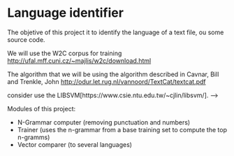 # Language identifier

The objetive of this project it to identify the language of a text file, ou some source code.

We will use the W2C corpus for training http://ufal.mff.cuni.cz/~majlis/w2c/download.html 

The algorithm that we will be using the algorithm described in Cavnar, Bill and Trenkle, John http://odur.let.rug.nl/vannoord/TextCat/textcat.pdf

 <!--> consider use the LIBSVM[https://www.csie.ntu.edu.tw/~cjlin/libsvm/]. -->

Modules of this project:
- N-Grammar computer (removing punctuation and numbers)
- Trainer (uses the n-grammar from a base training set to compute the top n-gramms)
- Vector comparer (to several languages)
